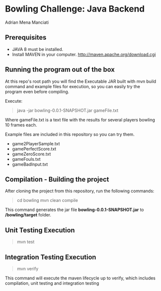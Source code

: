 # Bowling Challenge: Java Backend

Adrian Mena Manciati

## Prerequisites

- JAVA 8 must be installed.
- Install MAVEN in your computer. http://maven.apache.org/download.cgi

## Running the program out of the box

At this repo's root path you will find the Executable JAR built with mvn build command and example files for execution, so you can easily try the program even before compiling.

Execute:

> java -jar bowling-0.0.1-SNAPSHOT.jar gameFile.txt

Where gameFile.txt is a text file with the results for several players bowling 10 frames each. 

Example files are included in this repository so you can try them.
- game2PlayerSample.txt
- gamePerfectScore.txt
- gameZeroScore.txt
- gameFouls.txt
- gameBadInput.txt

## Compilation - Building the project

After cloning the project from this repository, run the following commands:

> cd bowling
> mvn clean compile

This command generates the jar file **bowling-0.0.1-SNAPSHOT.jar** to **/bowling/target** folder.

## Unit Testing Execution

> mvn test

## Integration Testing Execution

>mvn verify

This command will execute the maven lifecycle up to verify, which includes compilation, unit testing and integration testing

